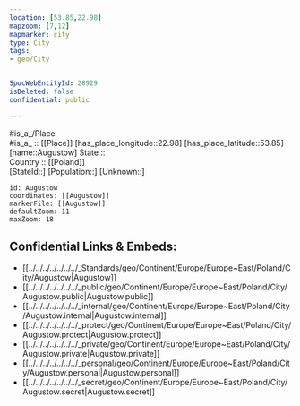 ```yaml
---
location: [53.85,22.98] 
mapzoom: [7,12] 
mapmarker: city 
type: City
tags:
- geo/City


SpocWebEntityId: 28929
isDeleted: false
confidential: public

---
```

#is_a_/Place  
#is_a_ :: [[Place]] 
[has_place_longitude::22.98] 
[has_place_latitude::53.85] 
[name::Augustow] 
State ::  
Country :: [[Poland]]  
[StateId::] 
[Population::] 
[Unknown::] 


```leaflet
id: Augustow
coordinates: [[Augustow]] 
markerFile: [[Augustow]] 
defaultZoom: 11 
maxZoom: 18
```


## Confidential Links & Embeds: 
- [[../../../../../../../_Standards/geo/Continent/Europe/Europe~East/Poland/City/Augustow|Augustow]] 
- [[../../../../../../../_public/geo/Continent/Europe/Europe~East/Poland/City/Augustow.public|Augustow.public]] 
- [[../../../../../../../_internal/geo/Continent/Europe/Europe~East/Poland/City/Augustow.internal|Augustow.internal]] 
- [[../../../../../../../_protect/geo/Continent/Europe/Europe~East/Poland/City/Augustow.protect|Augustow.protect]] 
- [[../../../../../../../_private/geo/Continent/Europe/Europe~East/Poland/City/Augustow.private|Augustow.private]] 
- [[../../../../../../../_personal/geo/Continent/Europe/Europe~East/Poland/City/Augustow.personal|Augustow.personal]] 
- [[../../../../../../../_secret/geo/Continent/Europe/Europe~East/Poland/City/Augustow.secret|Augustow.secret]] 
